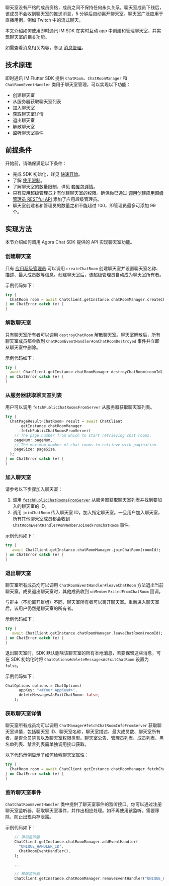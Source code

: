 聊天室没有严格的成员资格，成员之间不保持任何永久关系。聊天室成员下线后，该成员不会收到聊天室的推送消息，5 分钟后自动离开聊天室。聊天室广泛应用于直播用例，例如 Twitch 中的流式聊天。

本文介绍如何使用即时通讯 IM SDK 在实时互动 app 中创建和管理聊天室，并实现聊天室的相关功能。

如需查看消息相关内容，参见 [消息管理](./agora_chat_send_receive_message_flutter)。

## 技术原理

即时通讯 IM Flutter SDK 提供 `ChatRoom`、`ChatRoomManager` 和 `ChatRoomEventHandler` 类用于聊天室管理，可以实现以下功能：

- 创建聊天室
- 从服务器获取聊天室列表
- 加入聊天室
- 获取聊天室详情
- 退出聊天室
- 解散聊天室
- 监听聊天室事件

## 前提条件

开始前，请确保满足以下条件：

- 完成 SDK 初始化，详见 [快速开始](./agora_chat_get_started_flutter)。
- 了解 [使用限制](./agora_chat_limitation)。
- 了解聊天室的数量限制，详见 [套餐包详情](./agora_chat_plan)。
- 只有应用超级管理员才有创建聊天室的权限。确保你已通过 [调用创建应用超级管理员 RESTful API](./agora_chat_restful_chatroom_superadmin#添加超级管理员) 添加了应用超级管理员。
- 聊天室创建者和管理员的数量之和不能超过 100，即管理员最多可添加 99 个。

## 实现方法

本节介绍如何调用 Agora Chat SDK 提供的 API 实现聊天室功能。

### 创建聊天室

只有 [应用超级管理员](./agora_chat_restful_chatroom_superadmin#创建应用超级管理员) 可以调用 `createChatRoom` 创建聊天室并设置聊天室名称、描述、最大成员数等信息。创建聊天室后，该超级管理员自动成为聊天室所有者。

示例代码如下：

```dart
try {
  ChatRoom room = await ChatClient.getInstance.chatRoomManager.createChatRoom(name);
} on ChatError catch (e) {
}
```

### 解散聊天室

只有聊天室所有者可以调用 `destroyChatRoom` 解散聊天室。聊天室解散后，所有聊天室成员都会收到 `ChatRoomEventHandler#onChatRoomDestroyed` 事件并立即从聊天室中删除。

示例代码如下：

```dart
try {
  await ChatClient.getInstance.chatRoomManager.destroyChatRoom(roomId);
} on ChatError catch (e) {
}
```

### 从服务器获取聊天室列表

用户可以调用 `fetchPublicChatRoomsFromServer` 从服务器获取聊天室列表。

```dart
try {
  ChatPageResult<ChatRoom> result = await ChatClient
      .getInstance.chatRoomManager
      .fetchPublicChatRoomsFromServer(
    // The page number from which to start retrieving chat rooms.
    pageNum: pageNum,
    // The maximum number of chat rooms to retrieve with pagination.
    pageSize: pageSize,
  );
} on ChatError catch (e) {
}
```

### 加入聊天室

请参考以下步骤加入聊天室：

1. 调用 [`fetchPublicChatRoomsFromServer`](./agora_chat_chatroom_flutter#从服务器获取聊天室列表) 从服务器获取聊天室列表并找到要加入的聊天室的 ID。
2. 调用 `joinChatRoom` 传入聊天室 ID，加入指定聊天室。一旦用户加入聊天室，所有其他聊天室成员都会收到 `ChatRoomEventHandler#onMemberJoinedFromChatRoom` 事件。

示例代码如下：

```dart
try {
   await ChatClient.getInstance.chatRoomManager.joinChatRoom(roomId);
} on ChatError catch (e) {
}
```

### 退出聊天室

聊天室所有成员均可以调用 `ChatRoomEventHandler#leaveChatRoom` 方法退出当前聊天室。成员退出聊天室时，其他成员收到 `onMemberExitedFromChatRoom` 回调。

与群主（不能离开群组）不同，聊天室所有者可以离开聊天室。重新进入聊天室后，该用户仍然是聊天室的所有者。

示例代码如下：

```dart
try {
   await ChatClient.getInstance.chatRoomManager.leaveChatRoom(roomId);
} on ChatError catch (e) {
}
```

退出聊天室时，SDK 默认删除该聊天室的所有本地消息，若要保留这些消息，可在 SDK 初始化时将 `ChatOptions#deleteMessagesAsExitChatRoom` 设置为 `false`。

示例代码如下：

```dart
ChatOptions options = ChatOptions(
      appKey: "<#Your AppKey#>",
      deleteMessagesAsExitChatRoom: false,
    );
```

### 获取聊天室详情

聊天室所有成员均可以调用 `ChatManager#fetchChatRoomInfoFromServer` 获取聊天室详情，包括聊天室 ID、聊天室名称，聊天室描述、最大成员数、聊天室所有者、是否全员禁言以及聊天室权限类型。聊天室公告、管理员列表、成员列表、黑名单列表、禁言列表需单独调用接口获取。

以下代码示例显示了如何检索聊天室属性：

```dart
try {
  ChatRoom room = await ChatClient.getInstance.chatRoomManager.fetchChatRoomInfoFromServer(roomId);
} on ChatError catch (e) {
}
```



### 监听聊天室事件

`ChatChatRoomEventHandler` 类中提供了聊天室事件的监听接口。你可以通过注册聊天室监听器，获取聊天室事件，并作出相应处理。如不再使用该监听，需要移除，防止出现内存泄露。

示例代码如下：

```dart
    // 添加监听器
    ChatClient.getInstance.chatRoomManager.addEventHandler(
      "UNIQUE_HANDLER_ID",
      ChatRoomEventHandler(),
    );

    ...

    // 移除监听器
    ChatClient.getInstance.chatRoomManager.removeEventHandler("UNIQUE_HANDLER_ID");
```